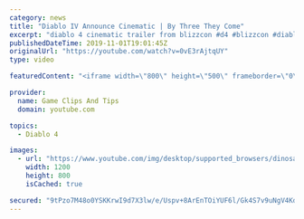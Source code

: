 ```yaml
---
category: news
title: "Diablo IV Announce Cinematic | By Three They Come"
excerpt: "diablo 4 cinematic trailer from blizzcon #d4 #blizzcon #diablo."
publishedDateTime: 2019-11-01T19:01:45Z
originalUrl: "https://youtube.com/watch?v=0vE3rAjtqUY"
type: video

featuredContent: "<iframe width=\"800\" height=\"500\" frameborder=\"0\" src=\"https://www.youtube.com/embed/0vE3rAjtqUY\" allow=\"accelerometer; autoplay; encrypted-media; gyroscope; picture-in-picture\" allowfullscreen></iframe>"

provider:
  name: Game Clips And Tips
  domain: youtube.com

topics:
  - Diablo 4

images:
  - url: "https://www.youtube.com/img/desktop/supported_browsers/dinosaur.png"
    width: 1200
    height: 800
    isCached: true

secured: "9tPzo7M48o0YSKKrwI9d7X3lw/e/Uspv+8ArEnTOiYUF6l/Gk4S7v9uNgV4KdMpSY8FnxtSHFe3kidK2OmCKg/pyi9YPdbnPfXn7RGAotim6hP0BLCxzrv6Bf3rGm8Y5ERX6qC1l2El3Reb0b9VPyKOniBVzteUQIZ1AAlH9qMvWKfPw4TFnmElklz0kYhgOyO5kB4dIDCH7QDuTV+2Ju64rymAqnSOLa7xftDkTSO3lr6w3FMDiBAMIZey2lQwuI/kMKjFjHJdT+fmi+HYDNe5xbNdtKoDRwwEBz1ADCyFzlzf+dQDswBiGBrRLz6+clIzq0cvmCaDaGYS3Ilbv3C1iBIYpDbvtmi+QcxL7PJp0s13gD2VrMvJouENbMmdfS1/aiaFz7Y9qYqIiOMvaTg==;N/fI7+wh6im64G1463brvw=="
---
```


